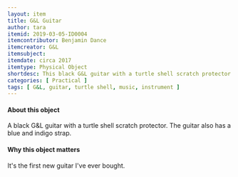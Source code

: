 ```yaml
---
layout: item
title: G&L Guitar
author: tara
itemid: 2019-03-05-ID0004
itemcontributor: Benjamin Dance
itemcreator: G&L
itemsubject: 
itemdate: circa 2017
itemtype: Physical Object
shortdesc: This black G&L guitar with a turtle shell scratch protector and a blue indigo strap was the first guitar I ever bought and I use it everyday.
categories: [ Practical ]
tags: [ G&L, guitar, turtle shell, music, instrument ]
---
```


#### About this object

A black G&L guitar with a turtle shell scratch protector. The guitar also has a blue and indigo strap. 

#### Why this object matters

It's the first new guitar I've ever bought.
